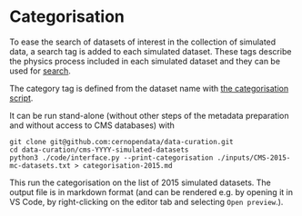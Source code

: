 # Categorisation

To ease the search of datasets of interest in the collection of simulated data, a search tag is added to each simulated dataset. These tags describe the physics process included in each simulated dataset and they can be used for [search](https://opendata.cern.ch/search?page=1&size=20&q=&ondemand=True&subcategory=Drell-Yan&category=Standard%20Model%20Physics).

The category tag is defined from the dataset name with [the categorisation script](https://github.com/cernopendata/data-curation/blob/master/cms-YYYY-simulated-datasets/code/categorisation.py).

It can be run stand-alone (without other steps of the metadata preparation and without access to CMS databases) with

```
git clone git@github.com:cernopendata/data-curation.git
cd data-curation/cms-YYYY-simulated-datasets
python3 ./code/interface.py --print-categorisation ./inputs/CMS-2015-mc-datasets.txt > categorisation-2015.md
```

This run the categorisation on the list of 2015 simulated datasets. The output file is in markdown format (and can be rendered e.g. by opening it in VS Code, by right-clicking on the editor tab and selecting `Open preview`.).
